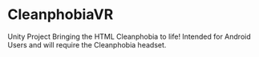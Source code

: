 # CleanphobiaVR
Unity Project Bringing the HTML Cleanphobia to life! Intended for Android Users and will require the Cleanphobia headset.
